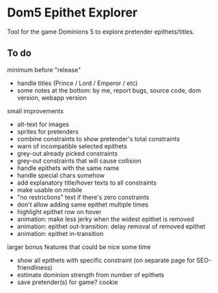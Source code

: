 # Dom5 Epithet Explorer

Tool for the game Dominions 5 to explore pretender epithets/titles.

## To do

minimum before "release"
- handle titles (Prince / Lord / Emperor / etc)
- some notes at the bottom: by me, report bugs, source code, dom version, webapp version

small improvements
- alt-text for images
- sprites for pretenders
- combine constraints to show pretender's total constraints 
- warn of incompatible selected epithets
- grey-out already picked constraints 
- grey-out constraints that will cause collision
- handle epithets with the same name
- handle special chars somehow 
- add explanatory title/hover texts to all constraints
- make usable on mobile
- "no restrictions" text if there's zero constraints
- don't allow adding same epithet multiple times
- highlight epithet row on hover
- animation: make less jerky when the widest epithet is removed
- animation: epithet out-transition: delay removal of removed epithet
- animation: epithet in-transition


larger bonus features that could be nice some time
- show all epithets with specific constraint (on separate page for SEO-friendliness)
- estimate dominion strength from number of epithets
- save pretender(s) for game? cookie
